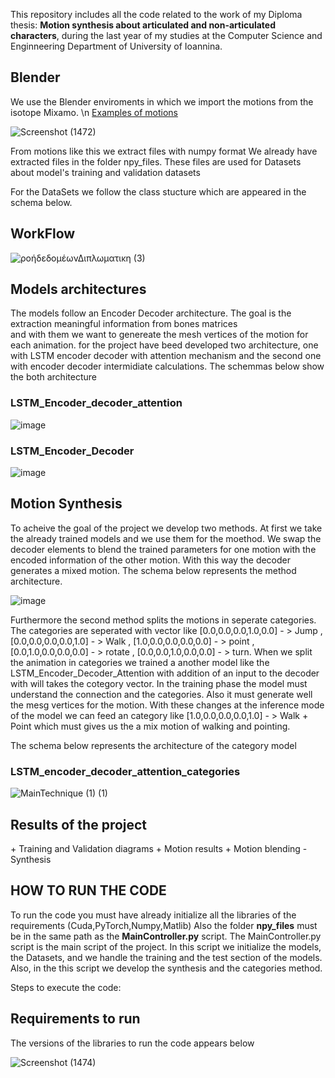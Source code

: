 This repository includes all the code related to the work of my Diploma thesis: <b>Motion synthesis about articulated 
and non-articulated characters</b>, during the last year of my studies at the Computer Science and Enginneering Department of University of Ioannina.

<H2>Blender</H2> 

We use the Blender enviroments in which we import the motions from the isotope Mixamo. \n
<u>Examples of motions</u>  

![Screenshot (1472)](https://github.com/GiorgosDrog/diploma_thesis_motion_synthesis/assets/72260809/73cf04e9-8390-491a-8c2c-ab03eece8074)

From motions like this we extract files with numpy format
We already have extracted files in the folder npy_files. These files are used for Datasets about model's training and validation datasets 

For the DataSets we follow the class stucture which are appeared in the schema below.


<H2> WorkFlow </H2>

![ροήδεδομέωνΔιπλωματικη (3)](https://github.com/GiorgosDrog/diploma_thesis_motion_synthesis/assets/72260809/08ea37ae-2d0c-4356-9044-93d4d4c37b46)

<H2> Models architectures </H2>
The models follow an Encoder Decoder architecture. The goal is the extraction meaningful information from bones matrices <br> and with them we want to genereate the mesh vertices of the motion for each animation. for the project have beed developed two architecture, one with LSTM encoder decoder with attention mechanism and the second one with encoder decoder intermidiate calculations.   
The schemmas below show the both architecture

<H3>LSTM_Encoder_decoder_attention</H3>

![image](https://github.com/GiorgosDrog/diploma_thesis_motion_synthesis/assets/72260809/420ae429-ae62-4c8f-8646-69a85df19ad1)

<H3>LSTM_Encoder_Decoder</H3>

![image](https://github.com/GiorgosDrog/diploma_thesis_motion_synthesis/assets/72260809/982f983c-88c1-4c5e-893a-7226149fd3e8)

<H2>Motion Synthesis</H2>
To acheive the goal of the project we develop two methods. At first we take the already trained models and we use them for the moethod. We swap the decoder elements to blend the trained parameters for one motion with the encoded information of the other motion. With this way the decoder generates a mixed motion. The schema below represents the method architecture.

![image](https://github.com/GiorgosDrog/diploma_thesis_motion_synthesis/assets/72260809/728f3ffe-dbe8-4668-a547-9326808deb6c)

Furthermore the second method splits the motions in seperate categories. The categories are seperated with vector like [0.0,0.0,0.0,1.0,0.0] - > Jump , [0.0,0.0,0.0,0.0,1.0] - > Walk , [1.0,0.0,0.0,0.0,0.0] - > point , [0.0,1.0,0.0,0.0,0.0] - >  rotate , [0.0,0.0,1.0,0.0,0.0] - > turn. When we split the animation in categories we trained a another model like the LSTM_Encoder_Decoder_Αttention with addition of an input to the decoder with will takes the cotegory vector. In the training phase the model must understand the connection and the categories. Also it must generate well the mesg vertices for the motion. With these changes at the inference mode of the model we can feed an category like [1.0,0.0,0.0,0.0,1.0] - > Walk + Point which must gives us the a mix motion of walking and pointing.

The schema below represents the architecture of the category model 
<H3>LSTM_encoder_decoder_attention_categories</H3>

![MainTechnique (1) (1)](https://github.com/GiorgosDrog/diploma_thesis_motion_synthesis/assets/72260809/c80cd8e5-567b-4f3d-ae0d-19f9665b7338)

<H2> Results of the project  </H2>
+ Training and Validation diagrams 
+ Motion results 
+ Motion blending  -  Synthesis 

<H2> HOW TO RUN THE CODE </H2>
To run the code you must have already initialize all the libraries of the requirements (Cuda,PyTorch,Numpy,Matlib)
Also the folder <b>npy_files</b> must be in the same path as the <b>MainController.py</b> script.
The MainController.py script is the main script of the project. In this script we initialize the models, the Datasets, and we handle the training and the test section of the models. Also, in the this script we develop the synthesis and the categories method.  

Steps to execute the code: 


<H2> Requirements to run  </H2>
The versions of the libraries to run the code appears below 

![Screenshot (1474)](https://github.com/GiorgosDrog/diploma_thesis_motion_synthesis/assets/72260809/6b8c4538-7d4f-4379-96f8-82e8abee863e)

